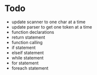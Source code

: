 # Todo
* update scanner to one char at a time
* update parser to get one token at a time
* function declarations
* return statement
* function calling
* if statement
* elseif statement
* while statement
* for statement
* foreach statement